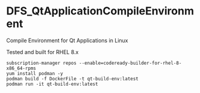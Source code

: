 # DFS_QtApplicationCompileEnvironment
Compile Environment for Qt Applications in Linux

Tested and built for RHEL 8.x

```
subscription-manager repos --enable=codeready-builder-for-rhel-8-x86_64-rpms
yum install podman -y
podman build -f DockerFile -t qt-build-env:latest
podman run -it qt-build-env:latest
```